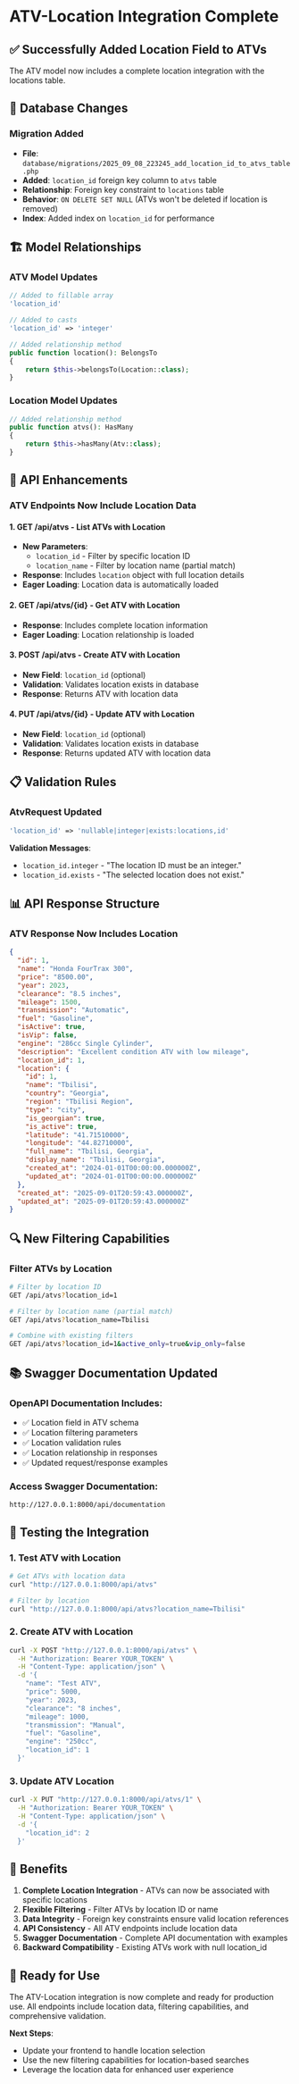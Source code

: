 # ATV-Location Integration Complete

## ✅ Successfully Added Location Field to ATVs

The ATV model now includes a complete location integration with the locations table.

## 🔗 Database Changes

### Migration Added
- **File**: `database/migrations/2025_09_08_223245_add_location_id_to_atvs_table.php`
- **Added**: `location_id` foreign key column to `atvs` table
- **Relationship**: Foreign key constraint to `locations` table
- **Behavior**: `ON DELETE SET NULL` (ATVs won't be deleted if location is removed)
- **Index**: Added index on `location_id` for performance

## 🏗️ Model Relationships

### ATV Model Updates
```php
// Added to fillable array
'location_id'

// Added to casts
'location_id' => 'integer'

// Added relationship method
public function location(): BelongsTo
{
    return $this->belongsTo(Location::class);
}
```

### Location Model Updates
```php
// Added relationship method
public function atvs(): HasMany
{
    return $this->hasMany(Atv::class);
}
```

## 🔧 API Enhancements

### ATV Endpoints Now Include Location Data

#### 1. **GET /api/atvs** - List ATVs with Location
- **New Parameters**:
  - `location_id` - Filter by specific location ID
  - `location_name` - Filter by location name (partial match)
- **Response**: Includes `location` object with full location details
- **Eager Loading**: Location data is automatically loaded

#### 2. **GET /api/atvs/{id}** - Get ATV with Location
- **Response**: Includes complete location information
- **Eager Loading**: Location relationship is loaded

#### 3. **POST /api/atvs** - Create ATV with Location
- **New Field**: `location_id` (optional)
- **Validation**: Validates location exists in database
- **Response**: Returns ATV with location data

#### 4. **PUT /api/atvs/{id}** - Update ATV with Location
- **New Field**: `location_id` (optional)
- **Validation**: Validates location exists in database
- **Response**: Returns updated ATV with location data

## 📋 Validation Rules

### AtvRequest Updated
```php
'location_id' => 'nullable|integer|exists:locations,id'
```

**Validation Messages**:
- `location_id.integer` - "The location ID must be an integer."
- `location_id.exists` - "The selected location does not exist."

## 📊 API Response Structure

### ATV Response Now Includes Location
```json
{
  "id": 1,
  "name": "Honda FourTrax 300",
  "price": "8500.00",
  "year": 2023,
  "clearance": "8.5 inches",
  "mileage": 1500,
  "transmission": "Automatic",
  "fuel": "Gasoline",
  "isActive": true,
  "isVip": false,
  "engine": "286cc Single Cylinder",
  "description": "Excellent condition ATV with low mileage",
  "location_id": 1,
  "location": {
    "id": 1,
    "name": "Tbilisi",
    "country": "Georgia",
    "region": "Tbilisi Region",
    "type": "city",
    "is_georgian": true,
    "is_active": true,
    "latitude": "41.71510000",
    "longitude": "44.82710000",
    "full_name": "Tbilisi, Georgia",
    "display_name": "Tbilisi, Georgia",
    "created_at": "2024-01-01T00:00:00.000000Z",
    "updated_at": "2024-01-01T00:00:00.000000Z"
  },
  "created_at": "2025-09-01T20:59:43.000000Z",
  "updated_at": "2025-09-01T20:59:43.000000Z"
}
```

## 🔍 New Filtering Capabilities

### Filter ATVs by Location
```bash
# Filter by location ID
GET /api/atvs?location_id=1

# Filter by location name (partial match)
GET /api/atvs?location_name=Tbilisi

# Combine with existing filters
GET /api/atvs?location_id=1&active_only=true&vip_only=false
```

## 📚 Swagger Documentation Updated

### OpenAPI Documentation Includes:
- ✅ Location field in ATV schema
- ✅ Location filtering parameters
- ✅ Location validation rules
- ✅ Location relationship in responses
- ✅ Updated request/response examples

### Access Swagger Documentation:
```
http://127.0.0.1:8000/api/documentation
```

## 🧪 Testing the Integration

### 1. **Test ATV with Location**
```bash
# Get ATVs with location data
curl "http://127.0.0.1:8000/api/atvs"

# Filter by location
curl "http://127.0.0.1:8000/api/atvs?location_name=Tbilisi"
```

### 2. **Create ATV with Location**
```bash
curl -X POST "http://127.0.0.1:8000/api/atvs" \
  -H "Authorization: Bearer YOUR_TOKEN" \
  -H "Content-Type: application/json" \
  -d '{
    "name": "Test ATV",
    "price": 5000,
    "year": 2023,
    "clearance": "8 inches",
    "mileage": 1000,
    "transmission": "Manual",
    "fuel": "Gasoline",
    "engine": "250cc",
    "location_id": 1
  }'
```

### 3. **Update ATV Location**
```bash
curl -X PUT "http://127.0.0.1:8000/api/atvs/1" \
  -H "Authorization: Bearer YOUR_TOKEN" \
  -H "Content-Type: application/json" \
  -d '{
    "location_id": 2
  }'
```

## 🎯 Benefits

1. **Complete Location Integration** - ATVs can now be associated with specific locations
2. **Flexible Filtering** - Filter ATVs by location ID or name
3. **Data Integrity** - Foreign key constraints ensure valid location references
4. **API Consistency** - All ATV endpoints include location data
5. **Swagger Documentation** - Complete API documentation with examples
6. **Backward Compatibility** - Existing ATVs work with null location_id

## 🚀 Ready for Use

The ATV-Location integration is now complete and ready for production use. All endpoints include location data, filtering capabilities, and comprehensive validation.

**Next Steps**:
- Update your frontend to handle location selection
- Use the new filtering capabilities for location-based searches
- Leverage the location data for enhanced user experience

